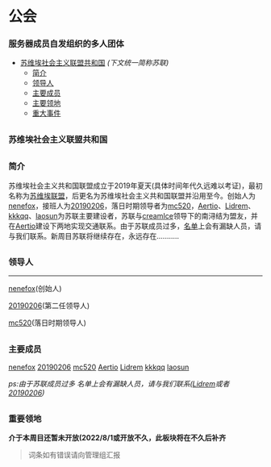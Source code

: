 # 公会
### 服务器成员自发组织的多人团体

- [苏维埃社会主义联盟共和国](#1) *(下文统一简称苏联)*
	* [简介](#1.1)
	* [领导人](#1.2)
	* [主要成员](#1.3)
	* [主要领地](#1.4)
	* [重大事件](#1.5)


<h2 id="1">

### 苏维埃社会主义联盟共和国

<h2 id="1.1">

### 简介


苏维埃社会主义共和国联盟成立于2019年夏天(具体时间年代久远难以考证)，最初名称为[苏维埃联盟](/Entry/swalm.md)，后更名为苏维埃社会主义共和国联盟并沿用至今。创始人为[nenefox](/players/nenefox)，接班人为[20190206](/players/20190206.md)，落日时期领导者为[mc520](/players/mc520.md)，[Aertio](/players/Aertio.md)、[Lidrem](/players/Lidrem.md)、[kkkqq](/players/kkkqq.md)、[laosun](/players/laosun.md)为苏联主要建设者，苏联与[creamIce](/players/creamlce.md)领导下的南浔结为盟友，并在[Aertio](/players/Aertio.md)建设下两地实现交通联系。由于苏联成员过多，[名单](#1.3)上会有漏缺人员，请与我们联系。新周目苏联将继续存在，永远存在...........
<h2 id="1.2">

### 领导人

---
[nenefox](/players/nenefox)(创始人)

[20190206](/players/20190206.md)(第二任领导人)

[mc520](/players/mc520.md)(落日时期领导人)

<h2 id="1.3">

### 主要成员


[nenefox](/players/nenefox)
[20190206](/players/20190206.md)
[mc520](/players/mc520.md)
[Aertio](/players/Aertio.md)
[Lidrem](/players/Lidrem.md)
[kkkqq](/players/kkkqq.md)
[laosun](/players/laosun.md)

*ps:由于苏联成员过多 名单上会有漏缺人员，请与我们联系([Lidrem](/players/Lidrem.md)或者[20190206](/players/20190206.md))*

<h2 id="1.4">

### 重要领地

**介于本周目还暂未开放(2022/8/1或开放不久，此板块将在不久后补齐**



>词条如有错误请向管理组汇报
